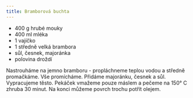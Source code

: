 ```yaml
---
title: Bramborová buchta
---
```


* 400 g hrubé mouky
* 400 ml mléka
* 1 vajíčko
* 1 středně velká brambora
* sůl, česnek, majoránka
* polovina droždí

Nastrouháme na jemno bramboru - propláchneme teplou vodou a středně promačkáme.
Vše promícháme. Přidáme majoránku, česnek a sůl. Vypracujeme těsto.
Pekáček vmažeme pouze máslem a pečeme na 150° C zhruba 30 minut.
Na konci můžeme povrch trochu potřít olejem.
